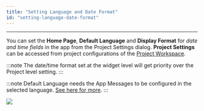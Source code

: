 ```yaml
---
title: "Setting Language and Date Format"
id: "setting-language-date-format"
---
```

---

You can set the **Home Page**, **Default Language** and **Display Format** for _date and time fields_ in the app from the Project Settings dialog. **Project Settings** can be accessed from project configurations of the [Project Workspace](/learn/app-development/wavemaker-overview/product-walkthrough/#project-workspace).

:::note
The date/time format set at the widget level will get priority over the Project level setting. 
:::

:::note
Default Language needs the App Messages to be configured in the selected language. [See here for more](/learn/app-development/widgets/form-widgets/select-locale-usage/).
:::

[![](/learn/assets/Project_Settings2-1.png)](/learn/assets/Project_Settings2-1.png)

